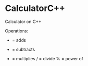 # CalculatorC++

Calculator on C++

Operations:
  + = adds
  - = subtracts
  * = multiplies
  / = divide
  % = power of
